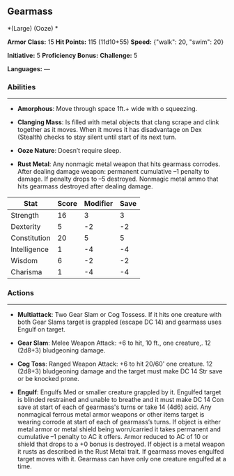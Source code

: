 ## Gearmass
*(Large) (Ooze) *

**Armor Class:** 15
**Hit Points:** 115 (11d10+55)
**Speed:** {"walk": 20, "swim": 20}

**Initiative:** 5
**Proficiency Bonus:**
**Challenge:** 5

**Languages:** —

### Abilities
 --- 
- **Amorphous**: Move through space 1ft.+ wide with o squeezing.

- **Clanging Mass**: Is filled with metal objects that clang scrape and clink together as it moves. When it moves it has disadvantage on Dex (Stealth) checks to stay silent until start of its next turn.

- **Ooze Nature**: Doesn’t require sleep.

- **Rust Metal**: Any nonmagic metal weapon that hits gearmass corrodes. After dealing damage weapon: permanent cumulative –1 penalty to damage. If penalty drops to –5 destroyed. Nonmagic metal ammo that hits gearmass destroyed after dealing damage.



| Stat | Score | Modifier | Save |
| ---- | ---- | ---- | ---- |
| Strength | 16 | 3 | 3 |
| Dexterity | 5 | -2 | -2 |
| Constitution | 20 | 5 | 5 |
| Intelligence | 1 | -4 | -4 |
| Wisdom | 6 | -2 | -2 |
| Charisma | 1 | -4 | -4 |

### Actions
 --- 
- **Multiattack**: Two Gear Slam or Cog Tossess. If it hits one creature with both Gear Slams target is grappled (escape DC 14) and gearmass uses Engulf on target.

- **Gear Slam**: Melee Weapon Attack: +6 to hit, 10 ft., one creature,. 12 (2d8+3) bludgeoning damage.

- **Cog Toss**: Ranged Weapon Attack: +6 to hit 20/60' one creature. 12 (2d8+3) bludgeoning damage and the target must make DC 14 Str save or be knocked prone.

- **Engulf**: Engulfs Med or smaller creature grappled by it. Engulfed target is blinded restrained and unable to breathe and it must make DC 14 Con save at start of each of gearmass's turns or take 14 (4d6) acid. Any nonmagical ferrous metal armor weapons or other items target is wearing corrode at start of each of gearmass’s turns. If object is either metal armor or metal shield being worn/carried it takes permanent and cumulative –1 penalty to AC it offers. Armor reduced to AC of 10 or shield that drops to a +0 bonus is destroyed. If object is a metal weapon it rusts as described in the Rust Metal trait. If gearmass moves engulfed target moves with it. Gearmass can have only one creature engulfed at a time.

